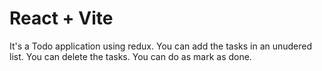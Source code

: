 # React + Vite
It's a Todo application using redux.
You can add the tasks in an unudered list.
You can delete the tasks.
You can do as mark as done.
